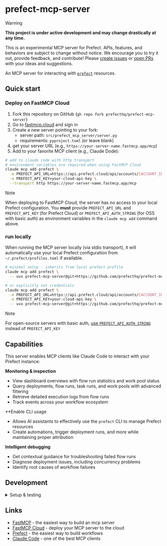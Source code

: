 # prefect-mcp-server

> [!WARNING]
> **This project is under active development and may change drastically at any time.**
> 
> This is an experimental MCP server for Prefect. APIs, features, and behaviors are subject to change without notice. We encourage you to try it out, provide feedback, and contribute! Please [create issues](https://github.com/PrefectHQ/prefect-mcp-server/issues) or [open PRs](https://github.com/PrefectHQ/prefect-mcp-server/pulls) with your ideas and suggestions.

An MCP server for interacting with [`prefect`](https://github.com/prefecthq/prefect) resources.

## Quick start

### Deploy on FastMCP Cloud

1. Fork this repository on GitHub (`gh repo fork prefecthq/prefect-mcp-server`)
2. Go to [fastmcp.cloud](https://fastmcp.cloud) and sign in
3. Create a new server pointing to your fork:
   - server path: `src/prefect_mcp_server/server.py`
   - requirements: `pyproject.toml` (or leave blank)
4. get your server URL (e.g., `https://your-server-name.fastmcp.app/mcp`)
5. Add to your favorite MCP client (e.g., Claude Dode):

```bash
# add to claude code with http transport
# environment variables are required when using FastMCP Cloud
claude mcp add prefect \
  -e PREFECT_API_URL=https://api.prefect.cloud/api/accounts/[ACCOUNT_ID]/workspaces/[WORKSPACE_ID] \
  -e PREFECT_API_KEY=your-cloud-api-key \
  --transport http https://your-server-name.fastmcp.app/mcp
```

> [!NOTE]
> When deploying to FastMCP Cloud, the server has no access to your local Prefect configuration.
> You **must** provide `PREFECT_API_URL` and `PREFECT_API_KEY` (for Prefect Cloud) or `PREFECT_API_AUTH_STRING` (for OSS with basic auth) as environment variables in the `claude mcp add` command above.

### run locally

When running the MCP server locally (via stdio transport), it will automatically use your local Prefect configuration from `~/.prefect/profiles.toml` if available.

```bash
# minimal setup - inherits from local prefect profile
claude mcp add prefect \
  -- uvx prefect-mcp-server@git+https://github.com/prefecthq/prefect-mcp-server.git

# or explicitly set credentials
claude mcp add prefect \
  -e PREFECT_API_URL=https://api.prefect.cloud/api/accounts/[ACCOUNT_ID]/workspaces/[WORKSPACE_ID] \
  -e PREFECT_API_KEY=your-cloud-api-key \
  -- uvx prefect-mcp-server@git+https://github.com/prefecthq/prefect-mcp-server.git
```

> [!NOTE]
> For open-source servers with basic auth, [use `PREFECT_API_AUTH_STRING`](https://docs.prefect.io/v3/advanced/security-settings#basic-authentication) instead of `PREFECT_API_KEY`

## Capabilities

This server enables MCP clients like Claude Code to interact with your Prefect instance:

**Monitoring & inspection**
- View dashboard overviews with flow run statistics and work pool status
- Query deployments, flow runs, task runs, and work pools with advanced filtering
- Retrieve detailed execution logs from flow runs
- Track events across your workflow ecosystem

**Enable CLI usage
- Allows AI assistants to effectively use the `prefect` CLI to manage Prefect resources
- Create automations, trigger deployment runs, and more while maintaining proper attribution

**Intelligent debugging**
- Get contextual guidance for troubleshooting failed flow runs
- Diagnose deployment issues, including concurrency problems
- Identify root causes of workflow failures

## Development

<details>
<summary>Setup & testing</summary>

```bash
# clone the repo
gh repo clone prefecthq/prefect-mcp-server && cd prefect-mcp-server

# install dev deps and pre-commit hooks
just setup

# run tests (uses ephemeral prefect database via prefect_test_harness)
just test
```

</details>

## Links

- [FastMCP](https://github.com/jlowin/fastmcp) - the easiest way to build an mcp server
- [FastMCP Cloud](https://fastmcp.cloud) - deploy your MCP server to the cloud
- [Prefect](https://github.com/prefecthq/prefect) - the easiest way to build workflows
- [Claude Code](https://docs.anthropic.com/en/docs/claude-code/overview) - one of the best MCP clients

